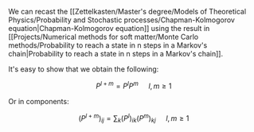 We can recast the [[Zettelkasten/Master's degree/Models of Theoretical Physics/Probability and Stochastic processes/Chapman-Kolmogorov equation|Chapman-Kolmogorov equation]] using the result in [[Projects/Numerical methods for soft matter/Monte Carlo methods/Probability to reach a state in n steps in a Markov's chain|Probability to reach a state in n steps in a Markov's chain]].

It's easy to show that we obtain the following:

$$ P^{l+m}=P^lP^m \quad\ l,m\geq1$$

Or in components:

$$ (P^{l+m})_{ij}=\sum_k(P^l)_{ik}(P^m)_{kj}  \quad\ l,m\geq1$$
